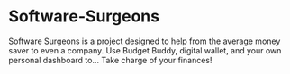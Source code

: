 # Software-Surgeons

Software Surgeons is a project designed to help from the average money saver to even a company. Use Budget Buddy, digital wallet, and your own personal dashboard to... Take charge of your finances!
